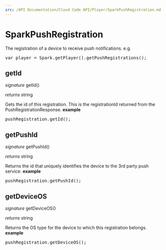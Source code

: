 ```yaml
---
src: /API Documentation/Cloud Code API/Player/SparkPushRegistration.md
---
```


# SparkPushRegistration

The registration of a device to receive push notifications.
e.g.
<pre rel="highlighter" code-brush="js" contenteditable="false">var player = Spark.getPlayer().getPushRegistrations();</pre>


## getId

_signature_ getId()</p>
_returns_ string</p>

Gets the id of this registration.  This is the registrationId returned from the PushRegistrationResponse.
<b>example</b>
<pre rel="highlighter" code-brush="js" contenteditable="false">pushRegistration.getId();</pre>

## getPushId

_signature_ getPushId()</p>
_returns_ string</p>

Returns the id that uniquely identifies the device to the 3rd party push service.
<b>example</b>
<pre rel="highlighter" code-brush="js" contenteditable="false">pushRegistration.getPushId();</pre>

## getDeviceOS

_signature_ getDeviceOS()</p>
_returns_ string</p>

Returns the OS type for the device to which this registration belongs.
<b>example</b>
<pre rel="highlighter" code-brush="js" contenteditable="false">pushRegistration.getDeviceOS();</pre>
